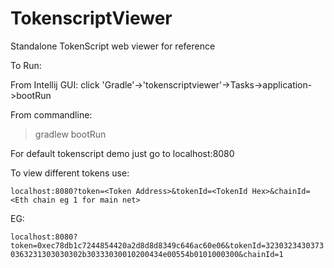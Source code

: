 # TokenscriptViewer
Standalone TokenScript web viewer for reference

To Run:

From Intellij GUI: 
  click 'Gradle'->'tokenscriptviewer'->Tasks->application->bootRun

From commandline: 
  > gradlew bootRun
  
For default tokenscript demo just go to localhost:8080

To view different tokens use:

```localhost:8080?token=<Token Address>&tokenId=<TokenId Hex>&chainId=<Eth chain eg 1 for main net>```
  
EG:

```localhost:8080?token=0xec78db1c7244854420a2d8d8d8349c646ac60e06&tokenId=32303234303730363231303030302b30333030010200434e00554b0101000300&chainId=1```
